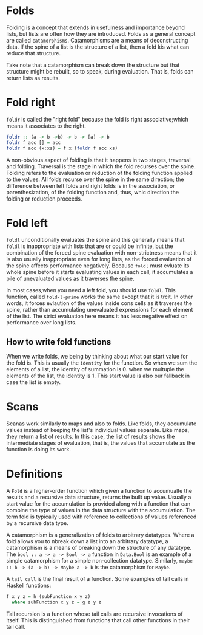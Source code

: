 # Folds 

Folding is a concept that extends in usefulness and importance beyond lists,
but lists are often how they are introduced. Folds as a general concept are
called `catamorphisms`. Catamorphisms are a means of deconstructing data. If
the spine of a list is the structure of a list, then a fold kis what can reduce
that structure.

Take note that a catamorphism can break down the structure but that structure
might be rebuilt, so to speak, during evaluation. That is, folds can return
lists as results.

# Fold right

`foldr` is called the "right fold" because the fold is right associative;which
means it associates to the right. 
```haskell
foldr :: (a -> b ->b) -> b -> [a] -> b
foldr f acc [] = acc
foldr f acc (x:xs) = f x (foldr f acc xs)
```

A non-obvious aspect of folding is that it happens in two stages, traversal and
folding. Traversal is the stage in which the fold recurses over the spine.
Folding refers to the evaluation or reduction of the folding function applied
to the values. All folds recurse over the spine in the same direction; the
difference between left folds and right folds is in the association, or
parenthesization, of the folding function and, thus, whic direction the folding
or reduction proceeds.

# Fold left

`foldl` unconditionally evaluates the spine and this generally means that
`foldl` is inappropriate with lists that are or could be infinite, but the
combination of the forced spine evaluation with non-strictness means that it is
also usually inappropriate even for long lists, as the forced evaluation of the
spine affects performance negatively. Because `foldl` must evluate its whole
spine before it starts evaluating values in each cell, it accumulates a pile of
unevaluated values as it traverses the spine.

In most cases,when you need a left fold, you should use `foldl`. This function,
called `fold-l-prime` works the same except that it is trcit. In other words,
it forces evlaution of the values inside cons cells as it traverses the spine,
rather than accumulating unevaluated expressions for each element of the list.
The strict evaluation here means it has less negative effect on performance
over long lists.

## How to write fold functions

When we write folds, we being by thinking about what our start value for the
fold is. This is usually the `identity` for the function. So when we sum the
elements of a list, the identity of summation is 0. when we multuple the
elements of the list, the identity is 1. This start value is also our fallback
in case the list is empty.

# Scans

Scanas work similarly to maps and also to folds. Like folds, they accumulate
values instead of keeping the list's individual values separate. Like maps,
they return a list of results. In this case, the list of results shows the
intermediate stages of evaluation, that is, the values that accumulate as the
function is doing its work.

# Definitions

A `Fold` is a higher-order function which given a function to accumualte the
results and a recursive data structure, returns the built up value. Usually a
start value for the accumulation is provided along with a function that can
combine the type of values in the data structure with the accumulation. The
term fold is typically used with reference to collections of values referenced
by a recursive data type.

A catamorphism is a generalization of folds to arbitrary datatypes. Where a
fold allows you to nbreak down a list into an arbitrary datatype, a
catamorphism is a means of breaking down the structure of any datatype. The
`bool :: a -> a -> Bool -> a` function in `Data.Bool` is an example of a simple
catamorphism for a simple non-collection datatype. Similarly, `maybe :: b -> (a
-> b) -> Maybe a -> b` is the catamorphism for `Maybe`.

A `tail call` is the final result of a function. Some examples of tail calls in
Haskell functions:
```haskell
f x y z = h (subFunction x y z) 
  where subFunction x y z = g z y z
```

Tail recursion is a function whose tail calls are recursive invocations of
itself. This is distinguished from functions that call other functions in their
tail call.


